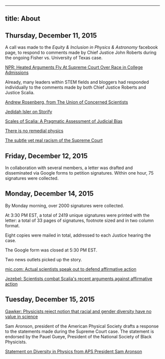 ----
title: About
----

## Thursday, December 11, 2015

A call was made to the <i>Equity & Inclusion in Physics & Astronomy</i> facebook page, to 
respond to comments made by Chief Justice John Roberts during the ongoing Fisher vs. University of Texas case.

[NPR: Heated Arguments Fly At Supreme Court Over Race in College Admissions](http://www.npr.org/2015/12/09/459099492/supreme-court-revisits-affirmative-action-in-higher-education)

Already, many leaders within STEM fields and bloggers had responded individually to the comments made by both 
Chief Justice Roberts and Justice Scalia.

[Andrew Rosenberg, from The Union of Concerned Scientists](http://blog.ucsusa.org/andrew-rosenberg/the-depressing-comments-of-justice-scalia-on-african-american-students)

[Jedidah Isler on Storify](https://storify.com/JedidahIslerPhD/jedidah-isler-s-thoughts-on-scalia-s-remarks)

[Scales of Scalia: A Pragmatic Assessment of Judicial Bias](https://singularityfree.wordpress.com/2015/12/10/scales-of-scalia-a-pragmatic-assessment-of-judicial-bias/)

[There is no remedial physics](https://medium.com/@Drtlxian/there-is-no-remedial-physics-5d8206c589d9#.vsstbi50f)

[The subtle yet real racism of the Supreme Court](http://mahalonottrash.blogspot.com/2015/12/the-subtle-yet-real-racism-of-supreme.html)


## Friday, December 12, 2015

In collaboration with several members, a letter was drafted and disseminated via Google forms
to petition signatures.  Within one hour, 75 signatures were collected.

## Monday, December 14, 2015

By Monday morning, over 2000 signatures were collected.

At 3:30 PM EST, a total of 2419 unique signatures were printed with the letter: 
a total of 33 pages of signatures, footnote sized and in two column format.

Eight copies were mailed in total, addressed to each Justice hearing the case.  

The Google form was closed at 5:30 PM EST.

Two news outlets picked up the story.

[mic.com: Actual scientists speak out to defend affirmative action](http://mic.com/articles/130302/actual-scientists-speak-out-to-defend-affirmative-action-to-the-supreme-court#.cfrZormxQ)

[Jezebel: Scientists combat Scalia's recent arguments against affirmative action](http://jezebel.com/scientists-combat-scalias-recent-arguments-against-affi-1747739008)


## Tuesday, December 15, 2015

[Gawker: Physicists reject notion that racial and gender diversity have no value in science](http://gawker.com/physicists-reject-notion-that-racial-and-gender-diversi-1748054932)

Sam Aronson, president of the American Physical Society drafts a response to the statements made during the Supreme Court case. 
The statement is endorsed by the Pauel Gueye, President of the National Society of Black Physicists.

[Statement on Diversity in Physics from APS President Sam Aronson](http://www.aps.org/about/governance/letters/scotus.cfm?utm_content=buffere0643&utm_medium=social&utm_source=twitter.com&utm_campaign=buffer)
